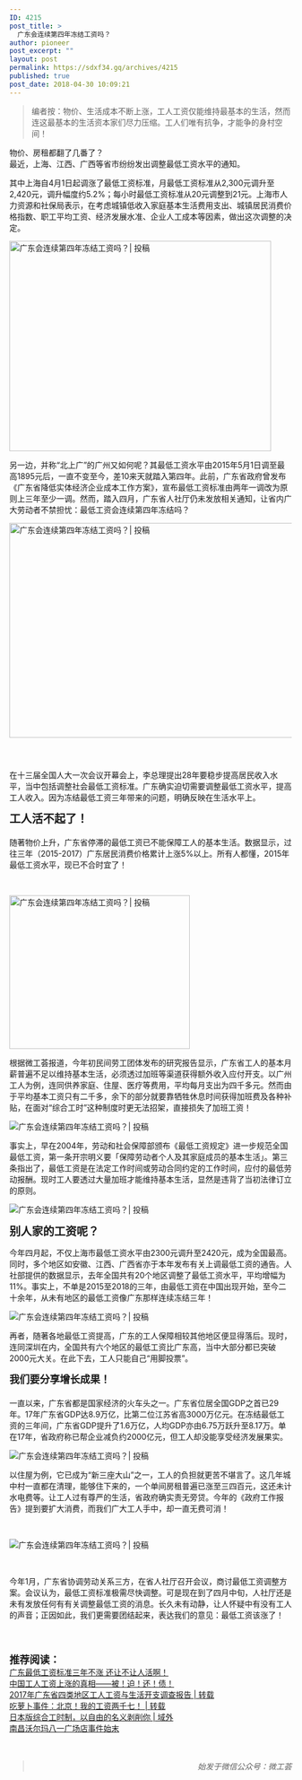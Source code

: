 ```yaml
---
ID: 4215
post_title: >
  广东会连续第四年冻结工资吗？
author: pioneer
post_excerpt: ""
layout: post
permalink: https://sdxf34.gq/archives/4215
published: true
post_date: 2018-04-30 10:09:21
---
```

<div class="bpp-post-content"><section style="margin: 0px; padding: 0px;"><section style="margin: 0px; padding: 0px; max-width: 100%;"><section style="margin: 0px; padding: 0px 1em; max-width: 100%; text-align: center;"></section><section><section style="margin: 0px; padding: 0px; max-width: 100%;"><section style="margin: 0px; padding: 0px; max-width: 100%;"><section style="margin: 0px; padding: 0px; max-width: 100%; text-align: left;">
<blockquote>
<p style="text-align: left;">编者按：物价、生活成本不断上涨，工人工资仅能维持最基本的生活，然而连这最基本的生活资本家们尽力压缩。工人们唯有抗争，才能争的身村空间！</p>
</blockquote>
<p style="margin: 0px; padding: 0px; clear: both; max-width: 100%; min-height: 1em;">物价、房租都翻了几番了？</p>

</section></section></section></section></section></section>最近，上海、江西、广西等省市纷纷发出调整最低工资水平的通知。

其中上海自4月1日起调涨了最低工资标准，月最低工资标准从2,300元调升至2,420元，调升幅度约5.2%；每小时最低工资标准从20元调整到21元。上海市人力资源和社保局表示，在考虑城镇低收入家庭基本生活费用支出、城镇居民消费价格指数、职工平均工资、经济发展水准、企业人工成本等因素，做出这次调整的决定。

<img class="aligncenter" style="margin: 0px; padding: 0px; max-width: 100%; height: 375px; width: 467px;" title="广东会连续第四年冻结工资吗？| 投稿" src="https://sdxf34.gq/wp-content/uploads/2018/04/beepress-beepress-weixin-zhihu-jianshu-plugin-2-4-2-4215-1525053351.jpeg" alt="广东会连续第四年冻结工资吗？| 投稿" />

另一边，并称“北上广”的广州又如何呢？其最低工资水平由2015年5月1日调至最高1895元后，一直不变至今，差10来天就踏入第四年。此前，广东省政府曾发布《广东省降低实体经济企业成本工作方案》，宣布最低工资标准由两年一调改为原则上三年至少一调。然而，踏入四月，广东省人社厅仍未发放相关通知，让省内广大劳动者不禁担忧：最低工资会连续第四年冻结吗？

<img class="aligncenter" style="margin: 0px; padding: 0px; max-width: 100%; height: 383px; width: 516px;" title="广东会连续第四年冻结工资吗？| 投稿" src="https://sdxf34.gq/wp-content/uploads/2018/04/beepress-beepress-weixin-zhihu-jianshu-plugin-2-4-2-4215-1525053355.jpeg" alt="广东会连续第四年冻结工资吗？| 投稿" />

<span style="margin: 0px; padding: 0px; font-family: Calibri; line-height: 28.32px; font-size: 16px;"><span style="margin: 0px; padding: 0px; font-family: 宋体;"> </span></span>

在十三届全国人大一次会议开幕会上，李总理提出28年要稳步提高居民收入水平，当中包括调整社会最低工资标准。广东确实迫切需要调整最低工资水平，提高工人收入。因为冻结最低工资三年带来的问题，明确反映在生活水平上。

<span style="margin: 0px; padding: 0px; font-size: 20px;"><strong style="margin: 0px; padding: 0px;"><span style="margin: 0px; padding: 0px; line-height: 31.86px; font-family: 宋体;">工人活不起了！</span></strong></span>

随著物价上升，广东省停滞的最低工资已不能保障工人的基本生活。数据显示，过往三年（2015-2017）广东居民消费价格累计上涨5%以上。所有人都懂，2015年最低工资水平，现已不合时宜了！

&nbsp;

<img class="aligncenter" style="margin: 0px; padding: 0px; max-width: 100%; height: 274px; width: 322px;" title="广东会连续第四年冻结工资吗？| 投稿" src="https://sdxf34.gq/wp-content/uploads/2018/04/beepress-beepress-weixin-zhihu-jianshu-plugin-2-4-2-4215-1525053361.jpeg" alt="广东会连续第四年冻结工资吗？| 投稿" />

根据微工荟报道，今年初民间劳工团体发布的研究报告显示，广东省工人的基本月薪普遍不足以维持基本生活，必须透过加班等渠道获得额外收入应付开支。以广州工人为例，连同供养家庭、住屋、医疗等费用，平均每月支出为四千多元。然而由于平均基本工资只有二千多，余下的部分就要靠牺牲休息时间获得加班费及各种补贴，在面对“综合工时”这种制度时更无法招架，直接损失了加班工资！

<img class="aligncenter" style="margin: 0px; padding: 0px; max-width: 100%; height: auto !important;" title="广东会连续第四年冻结工资吗？| 投稿" src="https://sdxf34.gq/wp-content/uploads/2018/04/beepress-beepress-weixin-zhihu-jianshu-plugin-2-4-2-4215-1525053365.jpeg" alt="广东会连续第四年冻结工资吗？| 投稿" />

事实上，早在2004年，劳动和社会保障部颁布《最低工资规定》进一步规范全国最低工资，第一条开宗明义要「保障劳动者个人及其家庭成员的基本生活」。第三条指出了，最低工资是在法定工作时间或劳动合同约定的工作时间，应付的最低劳动报酬。现时工人要透过大量加班才能维持基本生活，显然是违背了当初法律订立的原则。

<img style="margin: 0px; padding: 0px; max-width: 100%; height: auto !important;" title="广东会连续第四年冻结工资吗？| 投稿" src="https://sdxf34.gq/wp-content/uploads/2018/04/beepress-beepress-weixin-zhihu-jianshu-plugin-2-4-2-4215-1525053368.jpeg" alt="广东会连续第四年冻结工资吗？| 投稿" />

<span style="margin: 0px; padding: 0px; font-family: 宋体; font-size: 20px;"><strong style="margin: 0px; padding: 0px;">别人家的工资呢？</strong></span>

今年四月起，不仅上海市最低工资水平由2300元调升至2420元，成为全国最高。同时，多个地区如安徽、江西、广西省亦于本年发布有关上调最低工资的通告。人社部提供的数据显示，去年全国共有20个地区调整了最低工资水平，平均增幅为11%。事实上，不单是2015至2018的三年，由最低工资在中国出现开始，至今二十余年，从未有地区的最低工资像广东那样连续冻结三年！

<img style="margin: 0px; padding: 0px; max-width: 100%; height: auto !important;" title="广东会连续第四年冻结工资吗？| 投稿" src="https://sdxf34.gq/wp-content/uploads/2018/04/beepress-beepress-weixin-zhihu-jianshu-plugin-2-4-2-4215-1525053375.jpg" alt="广东会连续第四年冻结工资吗？| 投稿" />

再者，随著各地最低工资提高，广东的工人保障相较其他地区便显得落后。现时，连同深圳在内，全国共有六个地区的最低工资比广东高，当中大部分都已突破2000元大关。在此下去，工人只能自己“用脚投票”。

<span style="margin: 0px; padding: 0px; font-size: 18px;"><strong style="margin: 0px; padding: 0px;"><span style="margin: 0px; padding: 0px; line-height: 31.86px; font-family: 宋体;">我们要分享增长成果！</span></strong></span>

一直以来，广东省都是国家经济的火车头之一。广东省位居全国GDP之首已29年。17年广东省GDP达8.9万亿，比第二位江苏省高3000万亿元。在冻结最低工资的三年间，广东省GDP提升了1.6万亿，人均GDP亦由6.75万跃升至8.17万。单在17年，省政府称已帮企业减负约2000亿元，但工人却没能享受经济发展果实。

<img style="margin: 0px; padding: 0px; max-width: 100%; height: auto !important;" title="广东会连续第四年冻结工资吗？| 投稿" src="https://sdxf34.gq/wp-content/uploads/2018/04/beepress-beepress-weixin-zhihu-jianshu-plugin-2-4-2-4215-1525053383.jpeg" alt="广东会连续第四年冻结工资吗？| 投稿" />

以住屋为例，它已成为“新三座大山”之一，工人的负担就更苦不堪言了。这几年城中村一直都在清理，能够住下来的，一个单间房租普遍已涨至三四百元，这还未计水电费等。让工人过有尊严的生活，省政府确实责无旁贷。今年的《政府工作报告》提到要扩大消费，而我们广大工人手中，却一直无费可消！

&nbsp;

<img class="aligncenter" style="margin: 0px; padding: 0px; max-width: 100%; height: auto !important;" title="广东会连续第四年冻结工资吗？| 投稿" src="https://sdxf34.gq/wp-content/uploads/2018/04/beepress-beepress-weixin-zhihu-jianshu-plugin-2-4-2-4215-1525053388.jpeg" alt="广东会连续第四年冻结工资吗？| 投稿" />

&nbsp;

今年1月，广东省协调劳动关系三方，在省人社厅召开会议，商讨最低工资调整方案。会议认为，最低工资标准极需尽快调整。可是现在到了四月中旬，人社厅还是未有发放任何有有关调整最低工资的消息。长久未有动静，让人怀疑中有没有工人的声音；正因如此，我们更需要团结起来，表达我们的意见：最低工资该涨了！

<span style="margin: 0px; padding: 0px; font-family: Calibri; line-height: 28.32px; font-size: 16px;"><span style="margin: 0px; padding: 0px; font-family: 宋体;"> </span></span>
<p style="margin: 0px; padding: 0px; clear: both;"><strong><span style="margin: 0px; padding: 0px; max-width: 100%; font-size: 18px;">推荐阅读：</span></strong></p>
<p style="margin: 0px; padding: 0px; clear: both;"><a href="http://mp.weixin.qq.com/s?__biz=MzI3ODYzMDUxOQ==&amp;mid=2247485116&amp;idx=1&amp;sn=c1029cfddbaff0d27e637254d4d5bd54&amp;chksm=eb555fa4dc22d6b25c099eec646118a9d655d1cf5c08b2a56d15568f5f96fd67f119e002a311&amp;scene=21#wechat_redirect" target="_blank" rel="noopener">广东最低工资标准三年不涨 还让不让人活啊！</a></p>
<p style="margin: 0px; padding: 0px; clear: both;"><a href="http://mp.weixin.qq.com/s?__biz=MzI3ODYzMDUxOQ==&amp;mid=2247488025&amp;idx=2&amp;sn=a227402b521fa98bf2e76651834f5cb3&amp;chksm=eb554b01dc22c2179d83ec1cf4e285d3097cff33d76a9671df3d77dadf200c517fa6ec4b7121&amp;scene=21#wechat_redirect" target="_blank" rel="noopener">中国工人工资上涨的真相——被！迫！还！债！</a></p>
<p style="margin: 0px; padding: 0px; clear: both;"><a href="http://mp.weixin.qq.com/s?__biz=MzI3ODYzMDUxOQ==&amp;mid=2247488678&amp;idx=1&amp;sn=1f409db7078440433e62a3853210f0e2&amp;chksm=eb554dbedc22c4a8945b3ec9bd6ddd6445c79430d77d53dcd3b600d6da8adfc753f0c9430587&amp;scene=21#wechat_redirect" target="_blank" rel="noopener">2017年广东省四类地区工人工资与生活开支调查报告 | 转载</a></p>
<p style="margin: 0px; padding: 0px; clear: both;"><a href="http://mp.weixin.qq.com/s?__biz=MzI3ODYzMDUxOQ==&amp;mid=2247488776&amp;idx=1&amp;sn=c1ec288d7c9f28bc3a1c2d7ac9a15551&amp;chksm=eb554c10dc22c50697d1bf52b8211fed5f0e496b35eeb9b92f58b49d73bcd144e32252871748&amp;scene=21#wechat_redirect" target="_blank" rel="noopener">吃萝卜事件：北京！我的工资两千七！ | 转载</a></p>
<p style="margin: 0px; padding: 0px; clear: both;"><a href="http://mp.weixin.qq.com/s?__biz=MzI3ODYzMDUxOQ==&amp;mid=2247488809&amp;idx=1&amp;sn=5a6506cc561ebc038b5344207609d9fd&amp;chksm=eb554c31dc22c527162d162aceec0d05f62ab23a5420187cc7571c88a2b6f97123e4fd0bfdc8&amp;scene=21#wechat_redirect" target="_blank" rel="noopener">日本版综合工时制，以自由的名义剥削你 | 域外</a></p>
<p style="margin: 0px; padding: 0px; clear: both;"><a href="http://mp.weixin.qq.com/s?__biz=MzI3ODYzMDUxOQ==&amp;mid=2247488410&amp;idx=1&amp;sn=b7cdccb05e3bf8fb12e09f2e8c502235&amp;chksm=eb554a82dc22c394c07c8f04391a368b1b339611ef5f19ab231a85bf68dd9ca1f94a28ef7367&amp;scene=21#wechat_redirect" target="_blank" rel="noopener">南昌沃尔玛八一广场店事件始末</a></p>
<p style="margin: 0px; padding: 0px; clear: both;"></p>

<section style="margin: 0px; padding: 0px;"><section style="margin: 0px; padding: 0px; max-width: 100%;"><section style="margin: 10px 0px; padding: 0px; max-width: 100%;"><section style="margin: 0px; padding: 0px; max-width: 100%; width: 670px; vertical-align: top;"><section style="margin: 0px; padding: 0px; max-width: 100%;"><section style="margin: 10px 0px; padding: 0px; max-width: 100%; text-align: center;"><section style="margin: 0px 0px -10px; padding: 0px; max-width: 100%; vertical-align: top;"><section><section style="margin: 0px; padding: 0px; max-width: 100%;"><section style="margin: 0px; padding: 0px; max-width: 100%;"><section style="margin: 0px; padding: 0px; max-width: 100%;"><section><section style="margin: 0px; padding: 0px; max-width: 100%;"><section style="margin: 10px 0px; padding: 0px; max-width: 100%;"><section><section style="margin: 0px; padding: 0px; max-width: 100%;"><section style="margin: 0px; padding: 0px; max-width: 100%;"><section style="margin: 0px; padding: 10px; max-width: 100%; vertical-align: top; width: 278px;"><section style="margin: 0px; padding: 0px; max-width: 100%;">
<p style="margin: 0px; padding: 0px; clear: both;"></p>
<p style="margin: 0px; padding: 0px; clear: both; max-width: 100%; min-height: 1em;"></p>

</section></section></section></section></section></section></section></section></section></section></section></section></section></section></section><section style="margin: 0px; padding: 0px; max-width: 100%;"><section style="margin: 0px; padding: 0px; max-width: 100%;"><section style="margin: 0px; padding: 0px; max-width: 100%; font-size: 12px;">
<p style="margin: 0px; padding: 0px; clear: both;"></p>

</section></section></section></section></section></section></section>
<blockquote class="keep-source">
<p style="text-align: right;"><em>始发于微信公众号：微工荟</em></p>
</blockquote>
</div>
